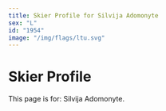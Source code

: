 ```yaml
---
title: Skier Profile for Silvija Adomonyte
sex: "L"
id: "1954"
image: "/img/flags/ltu.svg" 
---
```


# Skier Profile

This page is for: Silvija Adomonyte.
    